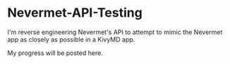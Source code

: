 # Nevermet-API-Testing
I'm reverse engineering Nevermet's API to attempt to mimic the Nevermet app as closely as possible in a KivyMD app. 


My progress will be posted here.
